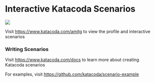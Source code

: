 # Interactive Katacoda Scenarios

[![](http://shields.katacoda.com/katacoda/amitg/count.svg)](https://www.katacoda.com/amitg "Get your profile on Katacoda.com")

Visit https://www.katacoda.com/amitg to view the profile and interactive scenarios

### Writing Scenarios
Visit https://www.katacoda.com/docs to learn more about creating Katacoda scenarios

For examples, visit https://github.com/katacoda/scenario-example
